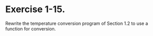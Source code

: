 # Exercise 1-15.

Rewrite the temperature conversion program of Section 1.2 to use a function for conversion.